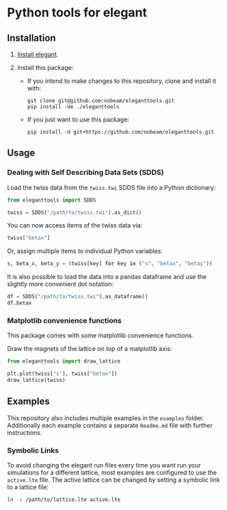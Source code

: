 # Python tools for elegant

## Installation

1. [Install elegant](https://aps.anl.gov/Accelerator-Operations-Physics/Software).

2. Install this package:

    - If you intend to make changes to this repository, clone and install it with:

          git clone git@github.com:nobeam/eleganttools.git
          pip install -Ue ./eleganttools

    - If you just want to use this package:

          pip install -U git+https://github.com/nobeam/eleganttools.git

## Usage

### Dealing with Self Describing Data Sets (SDDS)

Load the twiss data from the `twiss.twi` SDDS file into a Python dictionary:

``` python
from eleganttools import SDDS

twiss = SDDS("/path/to/twiss.twi").as_dict()
```

You can now access items of the twiss data via:

``` python
twiss["betax"]
```

Or, assign multiple items to individual Python variables:

``` python
s, beta_x, beta_y = (twiss[key] for key in ("s", "betax", "betay"))
```

It is also possible to load the data into a pandas dataframe and use the slightly more
convenient dot notation:

``` python
df = SDDS("/path/to/twiss.twi").as_dataframe()
df.betax
```

### Matplotlib convenience functions

This package comes with some matplotlib convenience functions.

Draw the magnets of the lattice on top of a matplotlib axis:

``` python
from eleganttools import draw_lattice

plt.plot(twiss["s"], twiss["betax"])
draw_lattice(twiss)
```

## Examples

This repository also includes multiple examples in the `examples` folder. Additionally
each example contains a separate `Readme.md` file with further instructions.

### Symbolic Links

To avoid changing the elegant run files every time you want run your simulations for a
different lattice, most examples are configured to use the `active.lte` file.
The active lattice can be changed by setting a symbolic link to a lattice file:

``` bash
ln -s /path/to/lattice.lte active.lte
```

